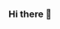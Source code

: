 ### Hi there 👋

<!--
**tuladhar07/tuladhar07** is a ✨ _special_ ✨ repository because its `README.md` (this file) appears on your GitHub profile.
![Snake gif](https://github.com/tuladhar07/tuladhar07/blob/dd980b110835d57c24ca6e1617ded99adc7fbad4/output/github-contribution-grid-snake.gif0
Here are some ideas to get you started:

- 🔭 I’m currently working on ...
- 🌱 I’m currently learning ...
- 👯 I’m looking to collaborate on ...
- 🤔 I’m looking for help with ...
- 💬 Ask me about ...
- 📫 How to reach me: ...
- 😄 Pronouns: ...
- ⚡ Fun fact: ...
-->
